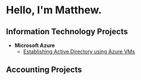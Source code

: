 # Hello, I'm Matthew.

## Information Technology Projects
* **Microsoft Azure**
  * [Establishing Active Directory using Azure VMs](link-to-azure-ad-project)

## Accounting Projects

